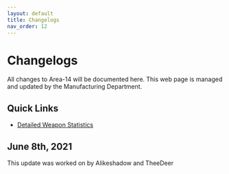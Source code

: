 ```yaml
---
layout: default
title: Changelogs
nav_order: 12
---
```


# Changelogs
All changes to Area-14 will be documented here.
This web page is managed and updated by the Manufacturing Department.

## Quick Links
* [Detailed Weapon Statistics](https://docs.google.com/spreadsheets/d/17A-Qn2cw7yGLl_R0BbsM4ODvLzdZUj_Z9p6ZllokMis/edit?usp=sharing)

## June 8th, 2021
This update was worked on by Alikeshadow and TheeDeer

